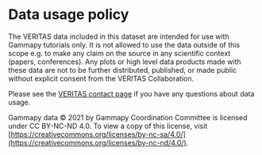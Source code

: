 # Data usage policy

The VERITAS data included in this dataset are intended for use with Gammapy tutorials only. It is not allowed to use the data outside of this scope e.g. to make any claim on the source in any scientific context (papers, conferences). Any plots or high level data products made with these data are not to be further distributed, published, or made public without explicit consent from the VERITAS Collaboration.

Please see the [VERITAS contact page](https://veritas.sao.arizona.edu/contact-topmenu) if you have any questions about data usage. 

Gammapy data © 2021 by Gammapy Coordination Committee is licensed under CC BY-NC-ND 4.0. To view a copy of this license, visit [https://creativecommons.org/licenses/by-nc-sa/4.0/](https://creativecommons.org/licenses/by-nc-nd/4.0/).
